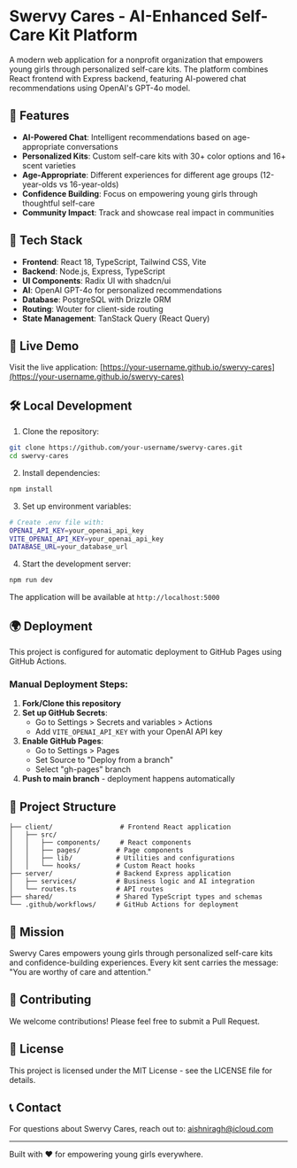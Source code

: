 # Swervy Cares - AI-Enhanced Self-Care Kit Platform

A modern web application for a nonprofit organization that empowers young girls through personalized self-care kits. The platform combines React frontend with Express backend, featuring AI-powered chat recommendations using OpenAI's GPT-4o model.

## 🌟 Features

- **AI-Powered Chat**: Intelligent recommendations based on age-appropriate conversations
- **Personalized Kits**: Custom self-care kits with 30+ color options and 16+ scent varieties
- **Age-Appropriate**: Different experiences for different age groups (12-year-olds vs 16-year-olds)
- **Confidence Building**: Focus on empowering young girls through thoughtful self-care
- **Community Impact**: Track and showcase real impact in communities

## 🚀 Tech Stack

- **Frontend**: React 18, TypeScript, Tailwind CSS, Vite
- **Backend**: Node.js, Express, TypeScript
- **UI Components**: Radix UI with shadcn/ui
- **AI**: OpenAI GPT-4o for personalized recommendations
- **Database**: PostgreSQL with Drizzle ORM
- **Routing**: Wouter for client-side routing
- **State Management**: TanStack Query (React Query)

## 📱 Live Demo

Visit the live application: [https://your-username.github.io/swervy-cares](https://your-username.github.io/swervy-cares)

## 🛠️ Local Development

1. Clone the repository:
```bash
git clone https://github.com/your-username/swervy-cares.git
cd swervy-cares
```

2. Install dependencies:
```bash
npm install
```

3. Set up environment variables:
```bash
# Create .env file with:
OPENAI_API_KEY=your_openai_api_key
VITE_OPENAI_API_KEY=your_openai_api_key
DATABASE_URL=your_database_url
```

4. Start the development server:
```bash
npm run dev
```

The application will be available at `http://localhost:5000`

## 🌍 Deployment

This project is configured for automatic deployment to GitHub Pages using GitHub Actions.

### Manual Deployment Steps:

1. **Fork/Clone this repository**
2. **Set up GitHub Secrets**:
   - Go to Settings > Secrets and variables > Actions
   - Add `VITE_OPENAI_API_KEY` with your OpenAI API key
3. **Enable GitHub Pages**:
   - Go to Settings > Pages
   - Set Source to "Deploy from a branch"
   - Select "gh-pages" branch
4. **Push to main branch** - deployment happens automatically

## 📖 Project Structure

```
├── client/                 # Frontend React application
│   ├── src/
│   │   ├── components/     # React components
│   │   ├── pages/         # Page components
│   │   ├── lib/           # Utilities and configurations
│   │   └── hooks/         # Custom React hooks
├── server/                # Backend Express application
│   ├── services/          # Business logic and AI integration
│   └── routes.ts          # API routes
├── shared/                # Shared TypeScript types and schemas
└── .github/workflows/     # GitHub Actions for deployment
```

## 🎯 Mission

Swervy Cares empowers young girls through personalized self-care kits and confidence-building experiences. Every kit sent carries the message: "You are worthy of care and attention."

## 🤝 Contributing

We welcome contributions! Please feel free to submit a Pull Request.

## 📄 License

This project is licensed under the MIT License - see the LICENSE file for details.

## 📞 Contact

For questions about Swervy Cares, reach out to: aishniragh@icloud.com

---

Built with ❤️ for empowering young girls everywhere.